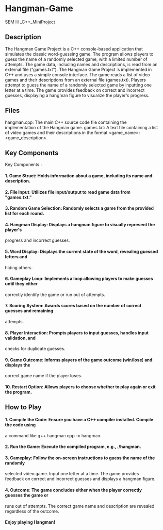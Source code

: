 # Hangman-Game
SEM III _C++_MiniProject

## Description
The Hangman Game Project is a C++ console-based application that simulates the classic 
word-guessing game. The program allows players to guess the name of a randomly selected 
game, with a limited number of attempts. The game data, including names and descriptions, 
is read from an external file ("games.txt").
The Hangman Game Project is implemented in C++ and uses a simple console interface. The 
game reads a list of video games and their descriptions from an external file (games.txt). 
Players attempt to guess the name of a randomly selected game by inputting one letter at a 
time. The game provides feedback on correct and incorrect guesses, displaying a hangman 
figure to visualize the player's progress.
## Files
hangman.cpp: The main C++ source code file containing the implementation of the 
Hangman game. 
games.txt: A text file containing a list of video games and their descriptions in the format 
<game_name>:<game_description>. 
## Key Components
Key Components : 
#### 1. Game Struct: Holds information about a game, including its name and description. 
#### 2. File Input: Utilizes file input/output to read game data from "games.txt." 
#### 3. Random Game Selection: Randomly selects a game from the provided list for each round. 
#### 4. Hangman Display: Displays a hangman figure to visually represent the player's 
progress and incorrect guesses. 
#### 5. Word Display: Displays the current state of the word, revealing guessed letters and 
hiding others. 
#### 6. Gameplay Loop: Implements a loop allowing players to make guesses until they either 
correctly identify the game or run out of attempts. 
#### 7. Scoring System: Awards scores based on the number of correct guesses and remaining 
attempts. 
#### 8. Player Interaction: Prompts players to input guesses, handles input validation, and 
checks for duplicate guesses. 
#### 9. Game Outcome: Informs players of the game outcome (win/lose) and displays the 
correct game name if the player loses. 
#### 10. Restart Option: Allows players to choose whether to play again or exit the program. 
## How to Play 
#### 1. Compile the Code: Ensure you have a C++ compiler installed. Compile the code using 
a command like g++ hangman.cpp -o hangman. 
#### 2. Run the Game: Execute the compiled program, e.g., ./hangman. 
#### 3. Gameplay: Follow the on-screen instructions to guess the name of the randomly 
selected video game. Input one letter at a time. The game provides feedback on 
correct and incorrect guesses and displays a hangman figure. 
#### 4. Outcome: The game concludes either when the player correctly guesses the game or 
runs out of attempts. The correct game name and description are revealed regardless 
of the outcome. 
#### Enjoy playing Hangman!

